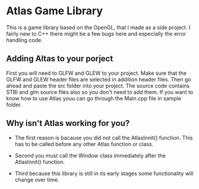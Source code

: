 # Atlas Game Library
This is a game library based on the OpenGL, that I made as a side project. I fairly new to C++ there might be a few bugs here and especially the error handling code.

## Adding Altas to your porject
First you will need to GLFW and GLEW to your project. Make sure that the GLFW and GLEW header files are selected in addition header files. Then go ahead and paste the src folder into your project.
The source code contains STBI and glm source files also so you don't need to add them. If you want to know how to use Atlas youu can go through the Main.cpp file in sample folder.

## Why isn't Atlas working for you?
- The first reason is bacause you did not call the AtlasInnit() function. This has to be called before any other Atlas function or class. 

- Second you must call the Window class immediately after the AtlasInnit() function.

- Third because this library is still in its early stages some functionality will change over time.